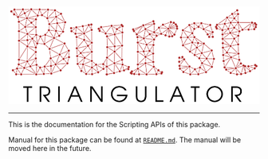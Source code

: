 
![logo-light-mode](../images/burst-triangulator-logo-light-mode.svg)

---

This is the documentation for the Scripting APIs of this package.

Manual for this package can be found at [`README.md`](https://github.com/andywiecko/BurstTriangulator/blob/main/README.md).
The manual will be moved here in the future.
